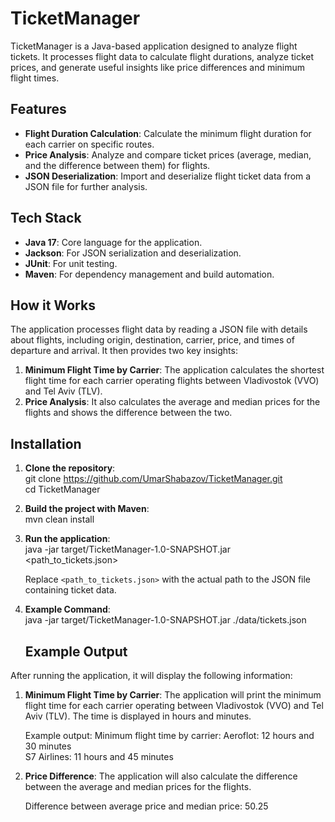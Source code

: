 # TicketManager

TicketManager is a Java-based application designed to analyze flight tickets. It processes flight data to calculate flight durations, analyze ticket prices, and generate useful insights like price differences and minimum flight times.

## Features

- **Flight Duration Calculation**: Calculate the minimum flight duration for each carrier on specific routes.
- **Price Analysis**: Analyze and compare ticket prices (average, median, and the difference between them) for flights.
- **JSON Deserialization**: Import and deserialize flight ticket data from a JSON file for further analysis.

## Tech Stack

- **Java 17**: Core language for the application.
- **Jackson**: For JSON serialization and deserialization.
- **JUnit**: For unit testing.
- **Maven**: For dependency management and build automation.

## How it Works

The application processes flight data by reading a JSON file with details about flights, including origin, destination, carrier, price, and times of departure and arrival. It then provides two key insights:
1. **Minimum Flight Time by Carrier**: The application calculates the shortest flight time for each carrier operating flights between Vladivostok (VVO) and Tel Aviv (TLV).
2. **Price Analysis**: It also calculates the average and median prices for the flights and shows the difference between the two.

## Installation

1. **Clone the repository**:  
   git clone https://github.com/UmarShabazov/TicketManager.git  
   cd TicketManager

2. **Build the project with Maven**:  
   mvn clean install

3. **Run the application**:  
   java -jar target/TicketManager-1.0-SNAPSHOT.jar <path_to_tickets.json>  

   Replace `<path_to_tickets.json>` with the actual path to the JSON file containing ticket data.

4. **Example Command**:  
   java -jar target/TicketManager-1.0-SNAPSHOT.jar ./data/tickets.json

   ## Example Output

After running the application, it will display the following information:

1. **Minimum Flight Time by Carrier**: The application will print the minimum flight time for each carrier operating between Vladivostok (VVO) and Tel Aviv (TLV). The time is displayed in hours and minutes.

   Example output:
   Minimum flight time by carrier:
   Aeroflot: 12 hours and 30 minutes  
   S7 Airlines: 11 hours and 45 minutes

2. **Price Difference**: The application will also calculate the difference between the average and median prices for the flights.

   Difference between average price and median price: 50.25
